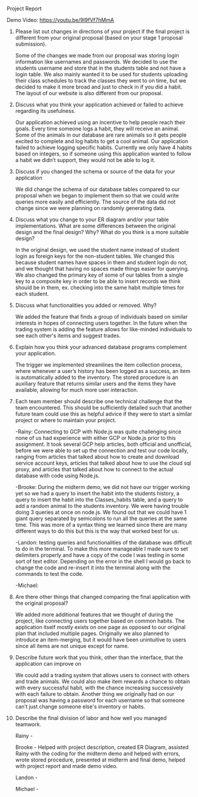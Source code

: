 Project Report 


Demo Video: https://youtu.be/9l9fVf7hMmA


1. Please list out changes in directions of your project if the final project is different from your original proposal (based on your stage 1 proposal submission).

    Some of the changes we made from our proposal was storing login information like usernames and passwords. We decided to use the students username and store that in the students table and not have a login table. We also mainly wanted it to be used for students uploading their class schedules to track the classes they went to on time, but we decided to make it more broad and just to check in if you did a habit. The layout of our website is also different from our proposal. 

2. Discuss what you think your application achieved or failed to achieve regarding its usefulness.

	Our application achieved using an incentive to help people reach their goals. Every time someone logs a habit, they will receive an animal. Some of the animals in our database are rare animals so it gets people excited to complete and log habits to get a cool animal. Our application failed to achieve logging specific habits. Currently we only have 4 habits based on integers, so if someone using this application wanted to follow a habit we didn’t support, they would not be able to log it. 

3. Discuss if you changed the schema or source of the data for your application

    We did change the schema of our database tables compared to our proposal when we began to implement them so that we could write queries more easily and efficiently. The source of the data did not change since we were planning on randomly generating data. 

4. Discuss what you change to your ER diagram and/or your table implementations. What are some differences between the original design and the final design? Why? What do you think is a more suitable design? 

    In the original design, we used the student name instead of student login as foreign keys for the non-student tables. We changed this because student names have spaces in them and student login do not, and we thought that having no spaces made things easier for querying. We also changed the primary key of some of our tables from a single key to a composite key in order to be able to insert records we think should be in them, ex. checking into the same habit multiple times for each student.

5. Discuss what functionalities you added or removed. Why?

    We added the feature that finds a group of individuals based on similar interests in hopes of connecting users together. In the future when the trading system is adding the feature allows for like-minded individuals to see each other's items and suggest trades.

6. Explain how you think your advanced database programs complement your application.

    The trigger we implemented streamlines the item collection process, where whenever a user’s history has been logged as a success, an item is automatically added to the inventory. The stored procedure is an auxiliary feature that returns similar users and the items they have available, allowing for much more user interaction.

7. Each team member should describe one technical challenge that the team encountered.  This should be sufficiently detailed such that another future team could use this as helpful advice if they were to start a similar project or where to maintain your project.

    -Rainy: Connecting to GCP with Node.js was quite challenging since none of us had experience with either GCP or Node.js prior to this assignment. It took several GCP help articles, both official and unofficial, before we were able to set up the connection and test our code locally, ranging from articles that talked about how to create and download service account keys, articles that talked about how to use the cloud sql proxy, and articles that talked about how to connect to the actual database with code using Node.js.

    -Brooke: During the midterm demo, we did not have our trigger working yet so we had a query to insert the habit into the students history, a query to insert the habit into the Classes_habits table, and a query to add a random animal to the students inventory. We were having trouble doing 3 queries at once on node.js. We found out that we could have 1 giant query separated by semicolons to run all the queries at the same time. This was more of a syntax thing we learned since there are many different ways to do this but this is the way that worked best for us.

    -Landon: testing queries and functionalities of the database was difficult to do in the terminal. To make this more manageable I made sure to set delimiters properly and have a copy of the code I was testing in some sort of text editor. Depending on the error in the shell I would go back to change the code and re-insert it into the terminal along with the commands to test the code.
    
    -Michael: 

8. Are there other things that changed comparing the final application with the original proposal?

    We added more additional features that we thought of during the project, like connecting users together based on common habits. The application itself mostly exists on one page as opposed to our original plan that included multiple pages. Originally we also planned to introduce an item-merging, but it would have been unintuitive to users since all items are not unique except for name.

9. Describe future work that you think, other than the interface, that the application can improve on

    We could add a trading system that allows users to connect with others and trade animals. We could also make item rewards a chance to obtain with every successful habit, with the chance increasing successively with each failure to obtain. Another thing we originally had on our proposal was having a password for each username so that someone can’t just change someone else's inventory or habits. 

10. Describe the final division of labor and how well you managed teamwork. 

    Rainy - 

    Brooke - Helped with project description, created ER Diagram, assisted Rainy with the coding for the midterm demo and helped with errors, wrote stored procedure, presented at midterm and final demo, helped with project report and made demo video.

    Landon - 

    Michael - 

